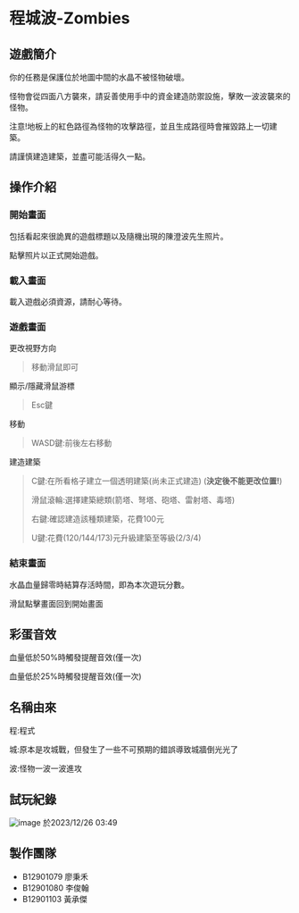 # 程城波-Zombies

## 遊戲簡介
你的任務是保護位於地圖中間的水晶不被怪物破壞。

怪物會從四面八方襲來，請妥善使用手中的資金建造防禦設施，擊敗一波波襲來的怪物。

注意!地板上的紅色路徑為怪物的攻擊路徑，並且生成路徑時會摧毀路上一切建築。

請謹慎建造建築，並盡可能活得久一點。

## 操作介紹
### 開始畫面
包括看起來很詭異的遊戲標題以及隨機出現的陳澄波先生照片。

點擊照片以正式開始遊戲。

### 載入畫面
載入遊戲必須資源，請耐心等待。

### 遊戲畫面

更改視野方向

>移動滑鼠即可

顯示/隱藏滑鼠游標

>Esc鍵

移動

>WASD鍵:前後左右移動

建造建築

>C鍵:在所看格子建立一個透明建築(尚未正式建造) (**決定後不能更改位置!**)
>
>滑鼠滾輪:選擇建築總類(箭塔、弩塔、砲塔、雷射塔、毒塔)
>
>右鍵:確認建造該種類建築，花費100元
>
>U鍵:花費(120/144/173)元升級建築至等級(2/3/4)

### 結束畫面
水晶血量歸零時結算存活時間，即為本次遊玩分數。

滑鼠點擊畫面回到開始畫面

## 彩蛋音效
血量低於50%時觸發提醒音效(僅一次)

血量低於25%時觸發提醒音效(僅一次)

## 名稱由來
程:程式

城:原本是攻城戰，但發生了一些不可預期的錯誤導致城牆倒光光了

波:怪物一波一波進攻

## 試玩紀錄
![image](https://github.com/Cosmos4026/Zombies-Release/assets/88771492/7e43e5f6-8a30-49ba-a16a-69306ef98c5a)
於2023/12/26 03:49

## 製作團隊
- B12901079 廖秉禾
- B12901080 李俊翰
- B12901103 黃承傑
